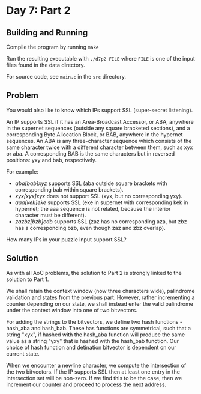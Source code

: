 # Day 7: Part 2

## Building and Running

Compile the program by running `make`

Run the resulting executable with `./d7p2 FILE` where `FILE` is one of
the input files found in the data directory.

For source code, see `main.c` in the `src` directory.

## Problem

You would also like to know which IPs support SSL (super-secret
listening).

An IP supports SSL if it has an Area-Broadcast Accessor, or ABA,
anywhere in the supernet sequences (outside any square bracketed
sections), and a corresponding Byte Allocation Block, or BAB, anywhere
in the hypernet sequences. An ABA is any three-character sequence
which consists of the same character twice with a different character
between them, such as xyx or aba. A corresponding BAB is the same
characters but in reversed positions: yxy and bab, respectively.

For example:

+ *aba[bab]xyz* supports SSL (aba outside square brackets with
  corresponding bab within square brackets).
+ *xyx[xyx]xyx* does not support SSL (xyx, but no corresponding yxy).
+ *aaa[kek]eke* supports SSL (eke in supernet with corresponding kek in
  hypernet; the aaa sequence is not related, because the interior
  character must be different).
+ *zazbz[bzb]cdb* supports SSL (zaz has no corresponding aza, but zbz
  has a corresponding bzb, even though zaz and zbz overlap).

How many IPs in your puzzle input support SSL?

## Solution

As with all AoC problems, the solution to Part 2 is strongly linked to
the solution to Part 1.

We shall retain the context window (now three characters wide),
palindrome validation and states from the previous part. However,
rather incrementing a counter depending on our state, we shall instead
enter the valid palindrome under the context window into one of two
bitvectors.

For adding the strings to the bitvectors, we define two hash
functions - hash\_aba and hash\_bab. These has functions are
symmetrical, such that a string "xyx", if hashed with the hash\_aba
function will produce the same value as a string "yxy" that is hashed
with the hash\_bab function. Our choice of hash function and
detination bitvector is dependent on our current state.

When we encounter a newline character, we compute the intersection of
the two bitvectors. If the IP supports SSL then at least one entry in
the intersection set will be non-zero. If we find this to be the case,
then we increment our counter and proceed to process the next address.
